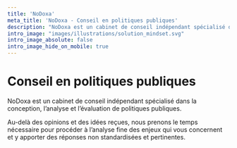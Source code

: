 ```yaml
---
title: 'NoDoxa'
meta_title: 'NoDoxa - Conseil en politiques publiques'
description: "NoDoxa est un cabinet de conseil indépendant spécialisé dans la conception, l’analyse et l’évaluation de politiques publiques. "
intro_image: "images/illustrations/solution_mindset.svg"
intro_image_absolute: false
intro_image_hide_on_mobile: true
---
```


# Conseil en politiques publiques

 NoDoxa est un cabinet de conseil indépendant spécialisé dans la conception, l’analyse et l’évaluation de politiques publiques.

Au-delà des opinions et des idées reçues, nous prenons le temps nécessaire pour  procéder à l’analyse fine des enjeux qui vous concernent et y apporter des réponses non standardisées et pertinentes. 
